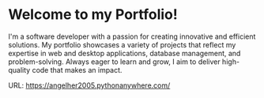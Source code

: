 # Welcome to my Portfolio!


I'm a software developer with a passion for creating innovative and efficient solutions. 
My portfolio showcases a variety of projects that reflect my expertise in web and desktop applications, database management, and problem-solving. Always eager to learn and grow, I aim to deliver high-quality code that makes an impact.

URL: https://angelher2005.pythonanywhere.com/
